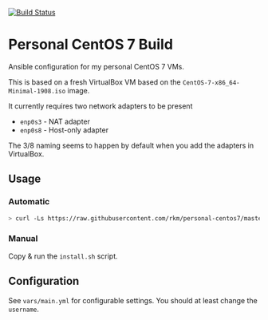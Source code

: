 
[![Build Status](https://travis-ci.org/rkm/personal-centos7.svg?branch=master)](https://travis-ci.org/rkm/personal-centos7)

# Personal CentOS 7 Build

Ansible configuration for my personal CentOS 7 VMs.

This is based on a fresh VirtualBox VM based on the `CentOS-7-x86_64-Minimal-1908.iso` image.

It currently requires two network adapters to be present
  - `enp0s3` - NAT adapter
  - `enp0s8` - Host-only adapter

The 3/8 naming seems to happen by default when you add the adapters in VirtualBox.

## Usage

### Automatic

```bash
> curl -Ls https://raw.githubusercontent.com/rkm/personal-centos7/master/install.sh | bash
```

### Manual

Copy & run the `install.sh` script.

## Configuration

See `vars/main.yml` for configurable settings. You should at least change the `username`.
